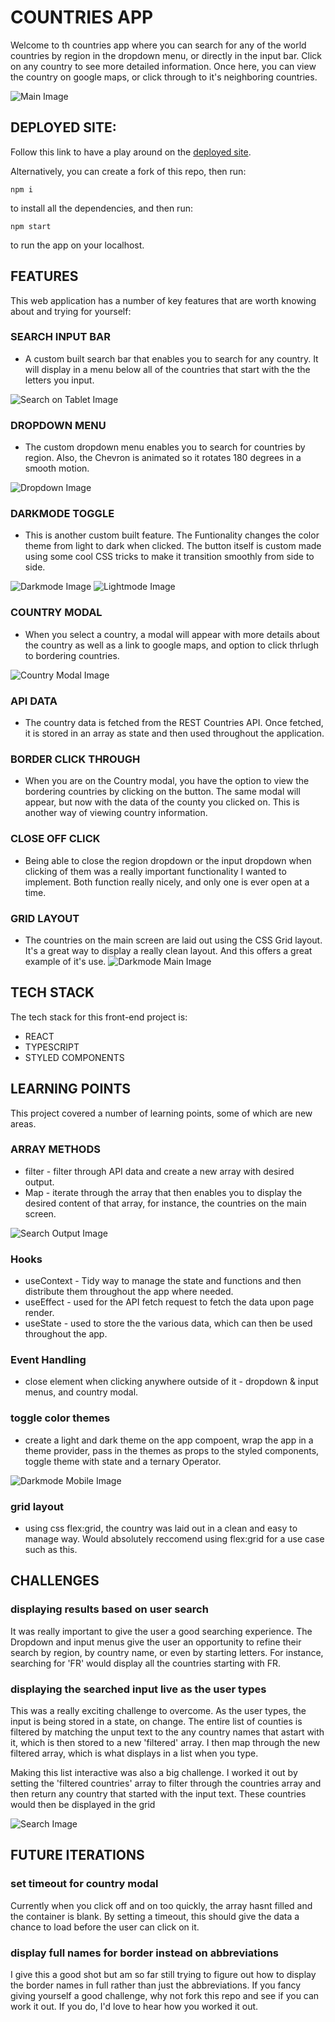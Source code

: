 # COUNTRIES APP

Welcome to th countries app where you can search for any of the world countries by region in the dropdown menu, or directly in the input bar. Click on any country to see more detailed information. Once here, you can view the country on google maps, or click through to it's neighboring countries.

![Main Image](public/images/main.png)

## DEPLOYED SITE:

Follow this link to have a play around on the <a href="https://countrieslw.netlify.app/">deployed site</a>.

Alternatively, you can create a fork of this repo, then run:

```
npm i
```

to install all the dependencies, and then run:

```
npm start
```

to run the app on your localhost.

## FEATURES

This web application has a number of key features that are worth knowing about and trying for yourself:

### SEARCH INPUT BAR
- A custom built search bar that enables you to search for any country. It will display in a menu below all of the countries that start with the the letters you input. 

![Search on Tablet Image](public/images/searchTablet.png)

### DROPDOWN MENU
- The custom dropdown menu enables you to search for countries by region. Also, the Chevron is animated so it rotates 180 degrees in a smooth motion.

![Dropdown Image](public/images/dropdown.png)

### DARKMODE TOGGLE
- This is another custom built feature. The Funtionality changes the color theme from light to dark when clicked. The button itself is custom made using some cool CSS tricks to make it transition smoothly from side to side.

![Darkmode Image](public/images/darkMode.png)
![Lightmode Image](public/images/lightMode.png)

### COUNTRY MODAL
- When you select a country, a modal will appear with more details about the country as well as a link to google maps, and option to click thrlugh to bordering countries.

![Country Modal Image](public/images/modal.png)

### API DATA
- The country data is fetched from the REST Countries API. Once fetched, it is stored in an array as state and then used throughout the application.

### BORDER CLICK THROUGH
- When you are on the Country modal, you have the option to view the bordering countries by clicking on the button. The same modal will appear, but now with the data of the county you clicked on. This is another way of viewing country information.

### CLOSE OFF CLICK
- Being able to close the region dropdown or the input dropdown when clicking of them was a really important functionality I wanted to implement. Both function really nicely, and only one is ever open at a time.

### GRID LAYOUT
- The countries on the main screen are laid out using the CSS Grid layout. It's a great way to display a really clean layout. And this offers a great example of it's use.
![Darkmode Main Image](public/images/darkModeMain.png)


## TECH STACK

The tech stack for this front-end project is:

- REACT
- TYPESCRIPT
- STYLED COMPONENTS


## LEARNING POINTS

This project covered a number of learning points, some of which are new areas.

### ARRAY METHODS
  - filter - filter through API data and create a new array with desired output.
  - Map - iterate through the array that then enables you to display the desired content of that array, for instance, the countries on the main screen.
  
![Search Output Image](public/images/searchOutput.png)

### Hooks
- useContext - Tidy way to manage the state and functions and then distribute them throughout the app where needed.
- useEffect - used for the API fetch request to fetch the data upon page render. 
- useState - used to store the the various data, which can then be used throughout the app.

### Event Handling
- close element when clicking anywhere outside of it - dropdown & input menus, and country modal.

### toggle color themes 
- create a light and dark theme on the app compoent, wrap the app in a theme provider, pass in the themes as props to the styled components, toggle theme with state and a ternary Operator.

![Darkmode Mobile Image](public/images/darkModeMobile.png)


### grid layout
- using css flex:grid, the country was laid out in a clean and easy to manage way. Would absolutely reccomend using flex:grid for a use case such as this.


## CHALLENGES

### displaying results based on user search
It was really important to give the user a good searching experience. The Dropdown and input menus give the user an opportunity to refine their search by region, by country name, or even by starting letters. For instance, searching for 'FR' would display all the countries starting with FR. 

### displaying the searched input live as the user types
This was a really exciting challenge to overcome. As the user types, the input is being stored in a state, on change. The entire list of counties is filtered by matching the unput text to the any country names that astart with it, which is then stored to a new 'filtered' array. I then map through the new filtered array, which is what displays in a list when you type. 

Making this list interactive was also a big challenge. I worked it out by setting the 'filtered countries' array to filter through the countries array and then return any country that started with the input text. These countries would then be displayed in the grid

![Search Image](public/images/searchBar.png)


## FUTURE ITERATIONS

### set timeout for country modal

Currently when you click off and on too quickly, the array hasnt filled and the container is blank. By setting a timeout, this should give the data a chance to load before the user can click on it.

### display full names for border instead on abbreviations 
I give this a good shot but am so far still trying to figure out how to display the border names in full rather than just the abbreviations. If you fancy giving yourself a good challenge, why not fork this repo and see if you can work it out. If you do, I'd love to hear how you worked it out.



